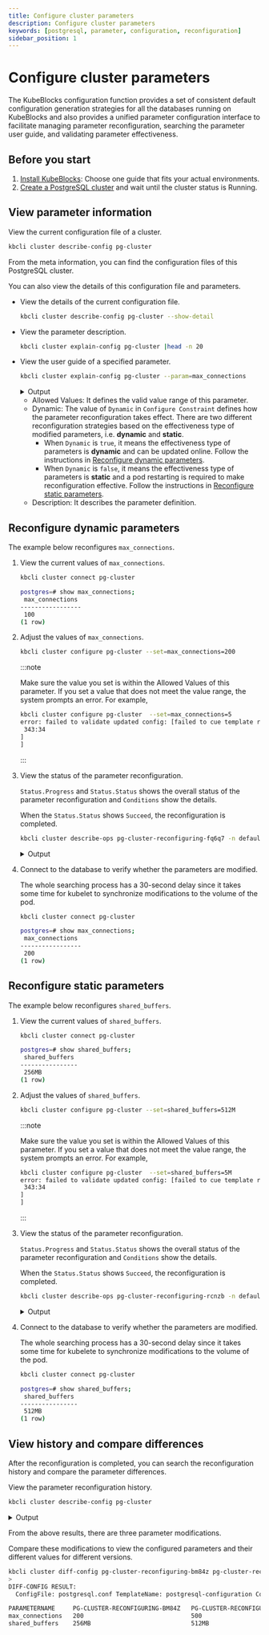 ```yaml
---
title: Configure cluster parameters
description: Configure cluster parameters
keywords: [postgresql, parameter, configuration, reconfiguration]
sidebar_position: 1
---
```


# Configure cluster parameters

The KubeBlocks configuration function provides a set of consistent default configuration generation strategies for all the databases running on KubeBlocks and also provides a unified parameter configuration interface to facilitate managing parameter reconfiguration, searching the parameter user guide, and validating parameter effectiveness.

## Before you start

1. [Install KubeBlocks](./../../installation/introduction.md): Choose one guide that fits your actual environments.
2. [Create a PostgreSQL cluster](./../cluster-management/create-and-connect-a-postgresql-cluster.md#create-a-postgresql-cluster) and wait until the cluster status is Running.

## View parameter information

View the current configuration file of a cluster.

```bash
kbcli cluster describe-config pg-cluster 
```

From the meta information, you can find the configuration files of this PostgreSQL cluster.

You can also view the details of this configuration file and parameters.

* View the details of the current configuration file.

   ```bash
   kbcli cluster describe-config pg-cluster --show-detail
   ```

* View the parameter description.

  ```bash
  kbcli cluster explain-config pg-cluster |head -n 20
  ```

* View the user guide of a specified parameter.
  
  ```bash
  kbcli cluster explain-config pg-cluster --param=max_connections
  ```
  
  <details>

  <summary>Output</summary>
  
  ```bash
  template meta:
    ConfigSpec: postgresql-configuration ComponentName: postgresql ClusterName: pg-cluster

  Configure Constraint:
    Parameter Name:     max_connections
    Allowed Values:     [6-8388607]
    Scope:              Global
    Dynamic:            true
    Type:               integer
    Description:        Sets the maximum number of concurrent connections.
  ```
  </details>

  * Allowed Values: It defines the valid value range of this parameter.
  * Dynamic: The value of `Dynamic` in `Configure Constraint` defines how the parameter reconfiguration takes effect. There are two different reconfiguration strategies based on the effectiveness type of modified parameters, i.e. **dynamic** and **static**.
    * When `Dynamic` is `true`, it means the effectiveness type of parameters is **dynamic** and can be updated online. Follow the instructions in [Reconfigure dynamic parameters](#reconfigure-dynamic-parameters).
    * When `Dynamic` is `false`, it means the effectiveness type of parameters is **static** and a pod restarting is required to make reconfiguration effective. Follow the instructions in [Reconfigure static parameters](#reconfigure-static-parameters).
  * Description: It describes the parameter definition.

## Reconfigure dynamic parameters

The example below reconfigures `max_connections`.

1. View the current values of `max_connections`.

   ```bash
   kbcli cluster connect pg-cluster
   ```

   ```bash
   postgres=# show max_connections;
    max_connections
   -----------------
    100
   (1 row)
   ```

2. Adjust the values of `max_connections`.

   ```bash
   kbcli cluster configure pg-cluster --set=max_connections=200
   ```

   :::note

   Make sure the value you set is within the Allowed Values of this parameter. If you set a value that does not meet the value range, the system prompts an error. For example,

   ```bash
   kbcli cluster configure pg-cluster  --set=max_connections=5
   error: failed to validate updated config: [failed to cue template render configure: [pg.acllog-max-len: invalid value 5 (out of bound 6-8388607):
    343:34
   ]
   ]
   ```

   :::

3. View the status of the parameter reconfiguration.

   `Status.Progress` and `Status.Status` shows the overall status of the parameter reconfiguration and `Conditions` show the details.

   When the `Status.Status` shows `Succeed`, the reconfiguration is completed.

   ```bash
   kbcli cluster describe-ops pg-cluster-reconfiguring-fq6q7 -n default
   ```

   <details>

   <summary>Output</summary>

   ```bash
   Spec:
     Name: pg-cluster-reconfiguring-fq6q7 NameSpace: default Cluster: pg-cluster Type: Reconfiguring

   Command:
     kbcli cluster configure pg-cluster --components=postgresql --config-spec=postgresql-configuration --config-file=postgresql.conf --set max_connections=100 --namespace=default

   Status:
     Start Time:         Mar 17,2023 19:25 UTC+0800
     Completion Time:    Mar 17,2023 19:25 UTC+0800
     Duration:           2s
     Status:             Succeed
     Progress:           1/1
                         OBJECT-KEY   STATUS   DURATION   MESSAGE

   Conditions:
   LAST-TRANSITION-TIME         TYPE                 REASON                            STATUS   MESSAGE
   Mar 17,2023 19:25 UTC+0800   Progressing          OpsRequestProgressingStarted      True     Start to process the OpsRequest: pg-cluster-reconfiguring-fq6q7 in Cluster: pg-cluster
   Mar 17,2023 19:25 UTC+0800   Validated            ValidateOpsRequestPassed          True     OpsRequest: pg-cluster-reconfiguring-fq6q7 is validated
   Mar 17,2023 19:25 UTC+0800   Reconfigure          ReconfigureStarted                True     Start to reconfigure in Cluster: pg-cluster, Component: postgresql
   Mar 17,2023 19:25 UTC+0800   ReconfigureMerged    ReconfigureMerged                 True     Reconfiguring in Cluster: pg-cluster, Component: postgresql, ConfigSpec: postgresql-configuration, info: updated: map[postgresql.conf:{"max_connections":"200"}], added: map[], deleted:map[]
   Mar 17,2023 19:25 UTC+0800   ReconfigureSucceed   ReconfigureSucceed                True     Reconfiguring in Cluster: pg-cluster, Component: postgresql, ConfigSpec: postgresql-configuration, info: updated policy: <operatorSyncUpdate>, updated: map[postgresql.conf:{"max_connections":"100"}], added: map[], deleted:map[]
   Mar 17,2023 19:25 UTC+0800   Succeed              OpsRequestProcessedSuccessfully   True     Successfully processed the OpsRequest: pg-cluster-reconfiguring-fq6q7 in Cluster: pg-cluster
   ```

   </details>

4. Connect to the database to verify whether the parameters are modified.

   The whole searching process has a 30-second delay since it takes some time for kubelet to synchronize modifications to the volume of the pod.

   ```bash
   kbcli cluster connect pg-cluster
   ```

   ```bash
   postgres=# show max_connections;
    max_connections
   -----------------
    200
   (1 row)
   ```

## Reconfigure static parameters

The example below reconfigures `shared_buffers`.

1. View the current values of `shared_buffers`.

   ```bash
   kbcli cluster connect pg-cluster
   ```

   ```bash
   postgres=# show shared_buffers;
    shared_buffers
   ----------------
    256MB
   (1 row)
   ```

2. Adjust the values of `shared_buffers`.

   ```bash
   kbcli cluster configure pg-cluster --set=shared_buffers=512M
   ```

   :::note

   Make sure the value you set is within the Allowed Values of this parameter. If you set a value that does not meet the value range, the system prompts an error. For example,

   ```bash
   kbcli cluster configure pg-cluster  --set=shared_buffers=5M
   error: failed to validate updated config: [failed to cue template render configure: [pg.maxclients: invalid value 5 (out of bound 16-107374182):
    343:34
   ]
   ]
   ```

   :::

3. View the status of the parameter reconfiguration.

   `Status.Progress` and `Status.Status` shows the overall status of the parameter reconfiguration and `Conditions` show the details.

   When the `Status.Status` shows `Succeed`, the reconfiguration is completed.

   ```bash
   kbcli cluster describe-ops pg-cluster-reconfiguring-rcnzb -n default
   ```

   <details>

   <summary>Output</summary>

   ```bash
   Spec:
     Name: pg-cluster-reconfiguring-rcnzb NameSpace: default Cluster: pg-cluster Type: Reconfiguring

   Command:
     kbcli cluster configure pg-cluster --components=postgresql --config-spec=postgresql-configuration --config-file=postgresql.conf --set shared_buffers=512M --namespace=default

   Status:
     Start Time:         Mar 17,2023 19:31 UTC+0800
     Duration:           2s
     Status:             Running
     Progress:           0/1
                         OBJECT-KEY   STATUS   DURATION   MESSAGE

   Conditions:
   LAST-TRANSITION-TIME         TYPE                 REASON                         STATUS   MESSAGE
   Mar 17,2023 19:31 UTC+0800   Progressing          OpsRequestProgressingStarted   True     Start to process the OpsRequest: pg-cluster-reconfiguring-rcnzb in Cluster: pg-cluster
   Mar 17,2023 19:31 UTC+0800   Validated            ValidateOpsRequestPassed       True     OpsRequest: pg-cluster-reconfiguring-rcnzb is validated
   Mar 17,2023 19:31 UTC+0800   Reconfigure          ReconfigureStarted             True     Start to reconfigure in Cluster: pg-cluster, Component: postgresql
   Mar 17,2023 19:31 UTC+0800   ReconfigureMerged    ReconfigureMerged              True     Reconfiguring in Cluster: pg-cluster, Component: postgresql, ConfigSpec: postgresql-configuration, info: updated: map[postgresql.conf:{"shared_buffers":"512M"}], added: map[], deleted:map[]
   Mar 17,2023 19:31 UTC+0800   ReconfigureRunning   ReconfigureRunning             True     Reconfiguring in Cluster: pg-cluster, Component: postgresql, ConfigSpec: postgresql-configuration
   ```

   </details>

4. Connect to the database to verify whether the parameters are modified.

   The whole searching process has a 30-second delay since it takes some time for kubelete to synchronize modifications to the volume of the pod.

   ```bash
   kbcli cluster connect pg-cluster
   ```

   ```bash
   postgres=# show shared_buffers;
    shared_buffers
   ----------------
    512MB
   (1 row)
   ```

## View history and compare differences

After the reconfiguration is completed, you can search the reconfiguration history and compare the parameter differences.

View the parameter reconfiguration history.

```bash
kbcli cluster describe-config pg-cluster
```

<details>

<summary>Output</summary>

```bash
ConfigSpecs Meta:
CONFIG-SPEC-NAME            FILE                  ENABLED   TEMPLATE                    CONSTRAINT        RENDERED                                          COMPONENT    CLUSTER
postgresql-configuration    kb_restore.conf       false     postgresql-configuration    postgresql14-cc   pg-cluster-postgresql-postgresql-configuration    postgresql   pg-cluster
postgresql-configuration    pg_hba.conf           false     postgresql-configuration    postgresql14-cc   pg-cluster-postgresql-postgresql-configuration    postgresql   pg-cluster
postgresql-configuration    postgresql.conf       true      postgresql-configuration    postgresql14-cc   pg-cluster-postgresql-postgresql-configuration    postgresql   pg-cluster
postgresql-configuration    kb_pitr.conf          false     postgresql-configuration    postgresql14-cc   pg-cluster-postgresql-postgresql-configuration    postgresql   pg-cluster
postgresql-custom-metrics   custom-metrics.yaml   false     postgresql-custom-metrics                     pg-cluster-postgresql-postgresql-custom-metrics   postgresql   pg-cluster

History modifications:
OPS-NAME                         CLUSTER      COMPONENT    CONFIG-SPEC-NAME           FILE              STATUS    POLICY    PROGRESS   CREATED-TIME                 VALID-UPDATED
pg-cluster-reconfiguring-fq6q7   pg-cluster   postgresql   postgresql-configuration   postgresql.conf   Succeed             1/1        Mar 17,2023 19:25 UTC+0800   {"postgresql.conf":"{\"max_connections\":\"100\"}"}
pg-cluster-reconfiguring-bm84z   pg-cluster   postgresql   postgresql-configuration   postgresql.conf   Succeed             1/1        Mar 17,2023 19:27 UTC+0800   {"postgresql.conf":"{\"max_connections\":\"200\"}"}
pg-cluster-reconfiguring-cbqxd   pg-cluster   postgresql   postgresql-configuration   postgresql.conf   Succeed             1/1        Mar 17,2023 19:35 UTC+0800   {"postgresql.conf":"{\"max_connections\":\"500\"}"}
pg-cluster-reconfiguring-rcnzb   pg-cluster   postgresql   postgresql-configuration   postgresql.conf   Succeed   restart   1/1        Mar 17,2023 19:38 UTC+0800   {"postgresql.conf":"{\"shared_buffers\":\"512MB\"}"}
```

</details>

From the above results, there are three parameter modifications.

Compare these modifications to view the configured parameters and their different values for different versions.

```bash
kbcli cluster diff-config pg-cluster-reconfiguring-bm84z pg-cluster-reconfiguring-rcnzb
>
DIFF-CONFIG RESULT:
  ConfigFile: postgresql.conf TemplateName: postgresql-configuration ComponentName: postgresql ClusterName: pg-cluster UpdateType: update

PARAMETERNAME     PG-CLUSTER-RECONFIGURING-BM84Z   PG-CLUSTER-RECONFIGURING-RCNZB
max_connections   200                              500
shared_buffers    256MB                            512MB
```
